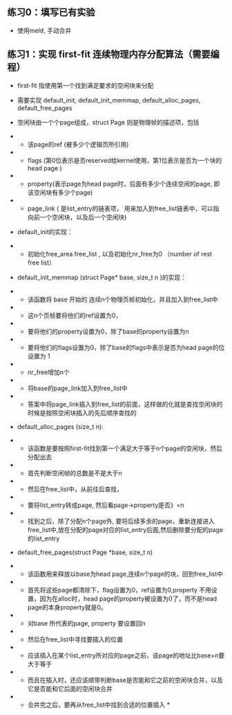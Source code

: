 ## 练习0：填写已有实验   
* 使用meld, 手动合并  
## 练习1：实现 first-fit 连续物理内存分配算法（需要编程）
* first-fit 指使用第一个找到满足要求的空闲块来分配  
* 需要实现 default_init, default_init_memmap, default_alloc_pages, default_free_pages  
* 空闲块由一个个page组成，struct Page 则是物理帧的描述项，包括
* * 该page的ref (被多少个逻辑页所引用)
* * flags (第0位表示是否reserved给kernel使用，第1位表示是否为一个块的head page )
* *  property(表示page为head page时，后面有多少个连续空闲的page, 即该空闲块有多少个page)  
* * page_link ( 是list_entry的链表项， 用来加入到free_list链表中，可以指向前一个空闲块，以及后一个空闲块)  

* default_init的实现：
* * 初始化free_area.free_list , 以及初始化nr_free为0 （number of rest free list） 

* default_init_memmap (struct Page* base, size_t n )的实现：
* * 该函数将 base 开始的 连续n个物理页帧初始化，并且加入到free_list中  
* * 这n个页帧要将他们的ref设置为0，
* * 要将他们的property设置为0，除了base的property设置为n  
* * 要将他们的flags设置为0，除了base的flags中表示是否为head page的位设置为 1   
* * nr_free增加n个  
* * 将base的page_link加入到free_list中  
* * 答案中将page_link插入到free_list的前面，这样做的化就是查找空闲块的时候是按照空闲块插入的先后顺序查找的  

* default_alloc_pages (size_t n):
* * 该函数是要按照first-fit找到第一个满足大于等于n个page的空闲块，然后分配出去  
* * 首先判断空闲帧的总数是不是大于n  
* * 然后在free_list中，从前往后查找，  
* * 要将list_entry转成page, 然后看page->property是否》=n 
* * 找到之后，除了分配n个page外, 要将后续多余的page，重新连接进入free_list中,放在分配的page对应的list_entry后面,然后删除要分配的page的list_entry  

* default_free_pages(struct Page *base, size_t n)  
* * 该函数用来释放以base为head page,连续n个page的块，回到free_list中  
* * 首先将这些page都清除下，flag设置为0，ref设置为0,property 不用设置，因为在alloc时，head page的property被设置为0了，而不是head page的本身property就是0。
* * 对base 所代表的page, property 要设置回n  
* * 然后在free_list中寻找要插入的位置  
* * 应该插入在某个list_entry所对应的page之前，该page的地址比base+n要大于等于  
* * 而且在插入时，还应该顺带判断base是否能和它之前的空闲块合并，以及它是否能和它后面的空闲块合并  
* * 合并完之后，要再从free_list中找到合适的位置插入  *